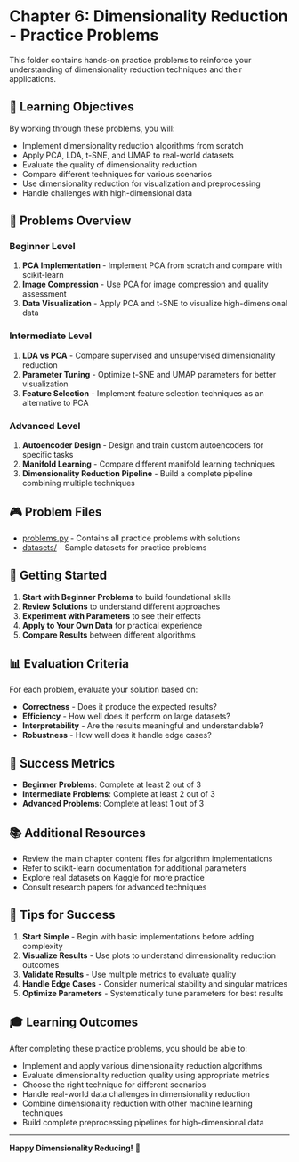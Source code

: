# Chapter 6: Dimensionality Reduction - Practice Problems

This folder contains hands-on practice problems to reinforce your understanding of dimensionality reduction techniques and their applications.

## 🎯 Learning Objectives

By working through these problems, you will:
- Implement dimensionality reduction algorithms from scratch
- Apply PCA, LDA, t-SNE, and UMAP to real-world datasets
- Evaluate the quality of dimensionality reduction
- Compare different techniques for various scenarios
- Use dimensionality reduction for visualization and preprocessing
- Handle challenges with high-dimensional data

## 📝 Problems Overview

### Beginner Level
1. **PCA Implementation** - Implement PCA from scratch and compare with scikit-learn
2. **Image Compression** - Use PCA for image compression and quality assessment
3. **Data Visualization** - Apply PCA and t-SNE to visualize high-dimensional data

### Intermediate Level
1. **LDA vs PCA** - Compare supervised and unsupervised dimensionality reduction
2. **Parameter Tuning** - Optimize t-SNE and UMAP parameters for better visualization
3. **Feature Selection** - Implement feature selection techniques as an alternative to PCA

### Advanced Level
1. **Autoencoder Design** - Design and train custom autoencoders for specific tasks
2. **Manifold Learning** - Compare different manifold learning techniques
3. **Dimensionality Reduction Pipeline** - Build a complete pipeline combining multiple techniques

## 🎮 Problem Files

- [problems.py](problems.py) - Contains all practice problems with solutions
- [datasets/](datasets/) - Sample datasets for practice problems

## 🚀 Getting Started

1. **Start with Beginner Problems** to build foundational skills
2. **Review Solutions** to understand different approaches
3. **Experiment with Parameters** to see their effects
4. **Apply to Your Own Data** for practical experience
5. **Compare Results** between different algorithms

## 📊 Evaluation Criteria

For each problem, evaluate your solution based on:
- **Correctness** - Does it produce the expected results?
- **Efficiency** - How well does it perform on large datasets?
- **Interpretability** - Are the results meaningful and understandable?
- **Robustness** - How well does it handle edge cases?

## 🎯 Success Metrics

- **Beginner Problems**: Complete at least 2 out of 3
- **Intermediate Problems**: Complete at least 2 out of 3
- **Advanced Problems**: Complete at least 1 out of 3

## 📚 Additional Resources

- Review the main chapter content files for algorithm implementations
- Refer to scikit-learn documentation for additional parameters
- Explore real datasets on Kaggle for more practice
- Consult research papers for advanced techniques

## 🤝 Tips for Success

1. **Start Simple** - Begin with basic implementations before adding complexity
2. **Visualize Results** - Use plots to understand dimensionality reduction outcomes
3. **Validate Results** - Use multiple metrics to evaluate quality
4. **Handle Edge Cases** - Consider numerical stability and singular matrices
5. **Optimize Parameters** - Systematically tune parameters for best results

## 🎓 Learning Outcomes

After completing these practice problems, you should be able to:
- Implement and apply various dimensionality reduction algorithms
- Evaluate dimensionality reduction quality using appropriate metrics
- Choose the right technique for different scenarios
- Handle real-world data challenges in dimensionality reduction
- Combine dimensionality reduction with other machine learning techniques
- Build complete preprocessing pipelines for high-dimensional data

---

**Happy Dimensionality Reducing!** 🚀
